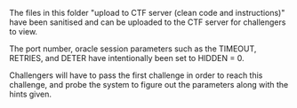 The files in this folder "upload to CTF server (clean code and instructions)" have been sanitised and can be uploaded to the CTF server for challengers to view.

The port number, oracle session parameters such as the TIMEOUT, RETRIES, and DETER have intentionally been set to HIDDEN = 0.

Challengers will have to pass the first challenge in order to reach this challenge, and probe the system to figure out the parameters along with the hints given.